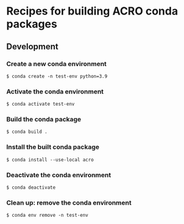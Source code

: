 # Recipes for building ACRO conda packages

## Development

### Create a new conda environment
```
$ conda create -n test-env python=3.9
```

### Activate the conda environment
```
$ conda activate test-env
```

### Build the conda package
```
$ conda build .
```

### Install the built conda package
```
$ conda install --use-local acro
```

### Deactivate the conda environment
```
$ conda deactivate
```

### Clean up: remove the conda environment
```
$ conda env remove -n test-env
```
